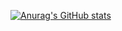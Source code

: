 [![Anurag's GitHub stats](https://github-readme-stats.vercel.app/api?username=lunjohnzhang&theme=tokyonight&hide=contribs)](https://github.com/anuraghazra/github-readme-stats)
